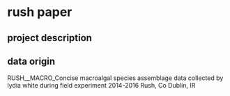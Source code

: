 # rush paper

## project description

## data origin

RUSH__MACRO_Concise 
macroalgal species assemblage data collected by lydia white during field experiment 2014-2016 Rush, Co Dublin, IR

